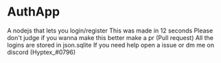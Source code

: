 # AuthApp

A nodejs that lets you login/register
This was made in 12 seconds Please don't judge if you wanna make this better make a pr (Pull request)
All the logins are stored in json.sqlite
If you need help open a issue or dm me on discord (Hyptex_#0796)

